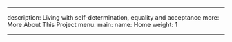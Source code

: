 * * *

description: Living with self-determination, equality and acceptance more: More About This Project menu: main: name: Home weight: 1

* * *
